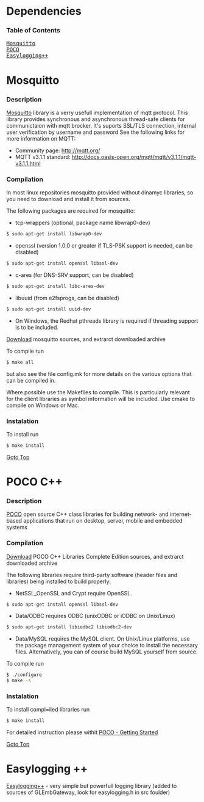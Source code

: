 Dependencies
============

### Table of Contents
<pre>
<a href="#mosquitto">Mosquitto</a>
<a href="#poco">POCO</a>
<a href="#easylogging">Easylogging++</a>
</pre>


# Mosquitto
### Description
[Mosquitto](https://mosquitto.org/) library is a verry usefull implementation of mqtt protocol. This library provides synchronous and asynchronous thread-safe clients for communictaion with mqtt brocker. It's suports SSL/TLS connection, internal user verification by username and password
See the following links for more information on MQTT:

- Community page: <http://mqtt.org/>
- MQTT v3.1.1 standard: <http://docs.oasis-open.org/mqtt/mqtt/v3.1.1/mqtt-v3.1.1.html>

### Compilation
In most linux repositories mosquitto provided without dinamyc libraries, so you need to download and install it from sources.

The following packages are required for mosquitto:

* tcp-wrappers (optional, package name libwrap0-dev)
```bash
$ sudo apt-get install libwrap0-dev
```

* openssl (version 1.0.0 or greater if TLS-PSK support is needed, can be disabled)
```bash
$ sudo apt-get install openssl libssl-dev
```

* c-ares (for DNS-SRV support, can be disabled)
```bash
$ sudo apt-get install libc-ares-dev
```

* libuuid (from e2fsprogs, can be disabled)
```bash
$ sudo apt-get install uuid-dev
```

* On Windows, the Redhat pthreads library is required if threading support is
  to be included.

[Download](https://mosquitto.org/download/) mosquitto sources, and extrarct downloaded archive

To compile run 
```bash
$ make all
```
but also see the file config.mk for more details on the various options that can be compiled in.

Where possible use the Makefiles to compile. This is particularly relevant for the client libraries as symbol information will be included.  Use cmake to compile on Windows or Mac.

### Instalation

To install run 
```bash
$ make install
```
[Goto Top](#table-of-contents)

# POCO C++
### Description
[POCO](https://pocoproject.org/) open source C++ class libraries for building network- and internet-based applications that run on desktop, server, mobile and embedded systems

### Compilation
[Download](https://pocoproject.org/download/index.html) POCO C++ Libraries Complete Edition sources, and extrarct downloaded archive

The following libraries require third-party software (header files and libraries) being installed to build properly:

 * NetSSL_OpenSSL and Crypt require OpenSSL.
```bash
$ sudo apt-get install openssl libssl-dev
```

 * Data/ODBC requires ODBC (unixODBC or iODBC on Unix/Linux)
```bash
$ sudo apt-get install libiodbc2 libiodbc2-dev
```

 * Data/MySQL requires the MySQL client.
On Unix/Linux platforms, use the package management system of your choice to install the necessary files. Alternatively, you can of course build MySQL yourself from source.

To compile run
```bash
$ ./configure
$ make -s
```

### Instalation
To install compl=iled libraries run
```bash
$ make install
```


For detailed instruction please withit [POCO - Getting Started](https://pocoproject.org/docs/00200-GettingStarted.html)

[Goto Top](#table-of-contents)

# Easylogging ++
[Easylogging++](https://github.com/easylogging/easyloggingpp) - very simple but powerfull logging library (added to sources of GLEmbGateway, look for easylogging.h in src foulder)
